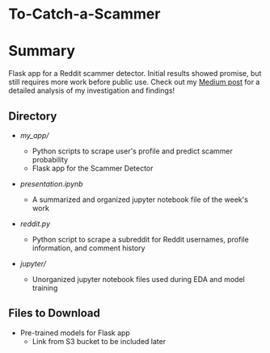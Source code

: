 # To-Catch-a-Scammer

# Summary

Flask app for a Reddit scammer detector. Initial results showed promise, but still requires more work before public use. 
Check out my [Medium post](https://medium.com/p/1bdc024c8d69/) for a detailed analysis of my investigation and findings!

## Directory

* *my_app/* 
  * Python scripts to scrape user's profile and predict scammer probability
  * Flask app for the Scammer Detector

* *presentation.ipynb* 
  * A summarized and organized jupyter notebook file of the week's work

* *reddit.py*
  * Python script to scrape a subreddit for Reddit usernames, profile information, and comment history

* *jupyter/* 
  * Unorganized jupyter notebook files used during EDA and model training

## Files to Download

* Pre-trained models for Flask app
  * Link from S3 bucket to be included later
